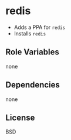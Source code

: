 redis
=====
- Adds a PPA for `redis`
- Installs `redis`

Role Variables
--------------
none

Dependencies
------------
none

License
-------
BSD
